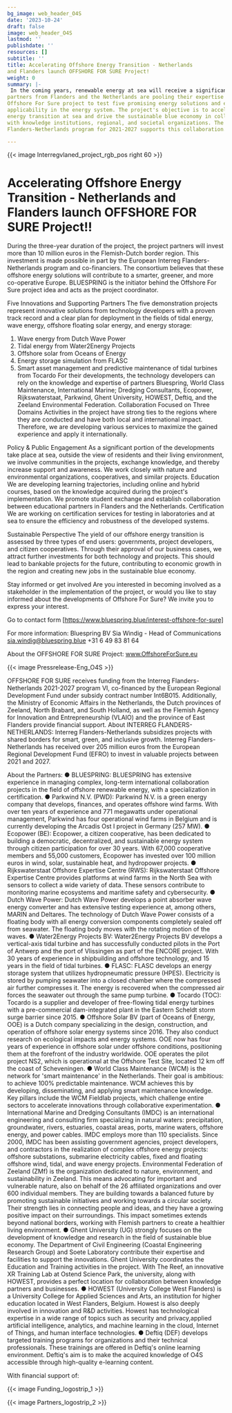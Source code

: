 ```yaml
---
bg_image: web_header_O4S
date: '2023-10-24'
draft: false
image: web_header_O4S
lastmod: ''
publishdate: ''
resources: []
subtitle: ''
title: Accelerating Offshore Energy Transition - Netherlands
and Flanders launch OFFSHORE FOR SURE Project!
weight: 0
summary: |-
 In the coming years, renewable energy at sea will receive a significant boost. Fifteen
partners from Flanders and the Netherlands are pooling their expertise in the
Offshore For Sure project to test five promising energy solutions and enhance their
applicability in the energy system. The project's objective is to accelerate the
energy transition at sea and drive the sustainable blue economy in collaboration
with knowledge institutions, regional, and societal organizations. The Interreg
Flanders-Netherlands program for 2021-2027 supports this collaboration.

---
```


{{< image Interregvlaned_project_rgb_pos right 60 >}}

# Accelerating Offshore Energy Transition - Netherlands and Flanders launch OFFSHORE FOR SURE Project!!
During the three-year duration of the project, the project partners will invest more than 10
million euros in the Flemish-Dutch border region. This investment is made possible in part
by the European Interreg Flanders-Netherlands program and co-financiers. The
consortium believes that these offshore energy solutions will contribute to a smarter,
greener, and more co-operative Europe. BLUESPRING is the initiator behind the Offshore
For Sure project idea and acts as the project coordinator.

Five Innovations and Supporting Partners
The five demonstration projects represent innovative solutions from technology developers
with a proven track record and a clear plan for deployment in the fields of tidal energy,
wave energy, offshore floating solar energy, and energy storage:
1. Wave energy from Dutch Wave Power
2. Tidal energy from Water2Energy Projects
3. Offshore solar from Oceans of Energy
4. Energy storage simulation from FLASC
5. Smart asset management and predictive maintenance of tidal turbines from Tocardo
For their developments, the technology developers can rely on the knowledge and
expertise of partners Bluespring, World Class Maintenance, International Marine; Dredging
Consultants, Ecopower, Rijkswaterstaat, Parkwind, Ghent University, HOWEST,
Deftiq, and the Zeeland Environmental Federation.
Collaboration Focused on Three Domains
Activities in the project have strong ties to the regions where they are conducted and have
both local and international impact. Therefore, we are developing various services to
maximize the gained experience and apply it internationally.

Policy & Public Engagement
As a significant portion of the developments take place at sea, outside the view of
residents and their living environment, we involve communities in the projects, exchange
knowledge, and thereby increase support and awareness. We work closely with nature
and environmental organizations, cooperatives, and similar projects.
Education
We are developing learning trajectories, including online and hybrid courses, based on the
knowledge acquired during the project's implementation. We promote student exchange
and establish collaboration between educational partners in Flanders and the Netherlands.
Certification
We are working on certification services for testing in laboratories and at sea to ensure the
efficiency and robustness of the developed systems.


Sustainable Perspective
The yield of our offshore energy transition is assessed by three types of end users:
governments, project developers, and citizen cooperatives. Through their approval of our
business cases, we attract further investments for both technology and projects. This
should lead to bankable projects for the future, contributing to economic growth in the
region and creating new jobs in the sustainable blue economy.

Stay informed or get involved
Are you interested in becoming involved as a stakeholder in the implementation of the
project, or would you like to stay informed about the developments of Offshore For Sure?
We invite you to express your interest.

Go to contact form [https://www.bluespring.blue/interest-offshore-for-sure]

For more information:
Bluespring BV
Sia Windig - Head of Communications
sia.windig@bluespring.blue
+31 6 49 83 81 64


About the OFFSHORE FOR SURE Project:
www.OffshoreForSure.eu


{{< image Pressrelease-Eng_O4S >}}

OFFSHORE FOR SURE receives funding from the Interreg Flanders-Netherlands
2021-2027 program VI, co-financed by the European Regional Development Fund under
subsidy contract number Int6B015. Additionally, the Ministry of Economic Affairs in the
Netherlands, the Dutch provinces of Zeeland, North Brabant, and South Holland, as well
as the Flemish Agency for Innovation and Entrepreneurship (VLAIO) and the province of
East Flanders provide financial support.
About INTERREG FLANDERS-NETHERLANDS:
Interreg Flanders-Netherlands subsidizes projects with shared borders for smart, green,
and inclusive growth. Interreg Flanders-Netherlands has received over 205 million euros
from the European Regional Development Fund (EFRO) to invest in valuable projects
between 2021 and 2027.

About the Partners:
● BLUESPRING: BLUESPRING has extensive experience in managing complex,
long-term international collaboration projects in the field of offshore renewable
energy, with a specialization in certification.
● Parkwind N.V. (PWD): Parkwind N.V. is a green energy company that develops,
finances, and operates offshore wind farms. With over ten years of experience and
771 megawatts under operational management, Parkwind has four operational wind
farms in Belgium and is currently developing the Arcadis Ost I project in Germany
(257 MW).
● Ecopower (BE): Ecopower, a citizen cooperative, has been dedicated to building a
democratic, decentralized, and sustainable energy system through citizen
participation for over 30 years. With 67,000 cooperative members and 55,000
customers, Ecopower has invested over 100 million euros in wind, solar,
sustainable heat, and hydropower projects.
● Rijkswaterstaat Offshore Expertise Centre (RWS): Rijkswaterstaat Offshore
Expertise Centre provides platforms at wind farms in the North Sea with sensors to
collect a wide variety of data. These sensors contribute to monitoring marine
ecosystems and maritime safety and cybersecurity.
● Dutch Wave Power: Dutch Wave Power develops a point absorber wave energy
converter and has extensive testing experience at, among others, MARIN and
Deltares. The technology of Dutch Wave Power consists of a floating body with all
energy conversion components completely sealed off from seawater. The floating
body moves with the rotating motion of the waves.
● Water2Energy Projects BV: Water2Energy Projects BV develops a vertical-axis
tidal turbine and has successfully conducted pilots in the Port of Antwerp and the
port of Vlissingen as part of the ENCORE project. With 30 years of experience in
shipbuilding and offshore technology, and 15 years in the field of tidal turbines.
● FLASC: FLASC develops an energy storage system that utilizes hydropneumatic
pressure (HPES). Electricity is stored by pumping seawater into a closed chamber
where the compressed air further compresses it. The energy is recovered when the
compressed air forces the seawater out through the same pump turbine.
● Tocardo (TOC): Tocardo is a supplier and developer of free-flowing tidal energy
turbines with a pre-commercial dam-integrated plant in the Eastern Scheldt storm
surge barrier since 2015.
● Offshore Solar BV (part of Oceans of Energy, OOE) is a Dutch company
specializing in the design, construction, and operation of offshore solar energy
systems since 2016. They also conduct research on ecological impacts and energy
systems. OOE now has four years of experience in offshore solar under offshore
conditions, positioning them at the forefront of the industry worldwide. OOE
operates the pilot project NS2, which is operational at the Offshore Test Site,
located 12 km off the coast of Scheveningen.
● World Class Maintenance (WCM) is the network for 'smart maintenance' in the
Netherlands. Their goal is ambitious: to achieve 100% predictable maintenance.
WCM achieves this by developing, disseminating, and applying smart maintenance
knowledge. Key pillars include the WCM Fieldlab projects, which challenge entire
sectors to accelerate innovations through collaborative experimentation.
● International Marine and Dredging Consultants (IMDC) is an international
engineering and consulting firm specializing in natural waters: precipitation,
groundwater, rivers, estuaries, coastal areas, ports, marine waters, offshore energy,
and power cables. IMDC employs more than 110 specialists. Since 2000, IMDC has
been assisting government agencies, project developers, and contractors in the
realization of complex offshore energy projects: offshore substations, submarine
electricity cables, fixed and floating offshore wind, tidal, and wave energy projects.
Environmental Federation of Zeeland (ZMf) is the organization dedicated to
nature, environment, and sustainability in Zeeland. This means advocating for
important and vulnerable nature, also on behalf of the 26 affiliated organizations
and over 600 individual members. They are building towards a balanced future by
promoting sustainable initiatives and working towards a circular society. Their
strength lies in connecting people and ideas, and they have a growing positive
impact on their surroundings. This impact sometimes extends beyond national
borders, working with Flemish partners to create a healthier living environment.
● Ghent University (UG) strongly focuses on the development of knowledge and
research in the field of sustainable blue economy. The Department of Civil
Engineering (Coastal Engineering Research Group) and Soete Laboratory
contribute their expertise and facilities to support the innovations. Ghent University
coordinates the Education and Training activities in the project. With The Reef, an
innovative XR Training Lab at Ostend Science Park, the university, along with
HOWEST, provides a perfect location for collaboration between knowledge partners
and businesses.
● HOWEST (University College West Flanders) is a University College for Applied
Sciences and Arts, an institution for higher education located in West Flanders,
Belgium. Howest is also deeply involved in innovation and R&D activities. Howest
has technological expertise in a wide range of topics such as security and privacy,applied artificial intelligence, analytics, and machine learning in the cloud, Internet of
Things, and human interface technologies.
● Deftiq (DEF) develops targeted training programs for organizations and their
technical professionals. These trainings are offered in Deftiq's online learning
environment. Deftiq's aim is to make the acquired knowledge of O4S accessible
through high-quality e-learning content.

With financial support of:

{{< image Funding_logostrip_1 >}}

{{< image Partners_logostrip_2 >}}







